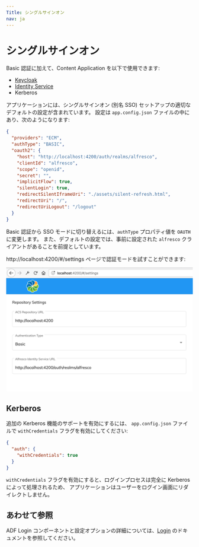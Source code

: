 ```yaml
---
Title: シングルサインオン
nav: ja
---
```


# シングルサインオン

Basic 認証に加えて、Content Application を以下で使用できます:

- [Keycloak](https://www.keycloak.org/)
- [Identity Service](https://docs.alfresco.com/identity1.0/concepts/identity-overview.html)
- Kerberos

アプリケーションには、シングルサインオン (別名 SSO) セットアップの適切なデフォルトの設定が含まれています。
設定は `app.config.json` ファイルの中にあり、次のようになります:

```json
{
  "providers": "ECM",
  "authType": "BASIC",
  "oauth2": {
    "host": "http://localhost:4200/auth/realms/alfresco",
    "clientId": "alfresco",
    "scope": "openid",
    "secret": "",
    "implicitFlow": true,
    "silentLogin": true,
    "redirectSilentIframeUri": "./assets/silent-refresh.html",
    "redirectUri": "/",
    "redirectUriLogout": "/logout"
  }
}
```

Basic 認証から SSO モードに切り替えるには、`authType` プロパティ値を `OAUTH` に変更します。
また、デフォルトの設定では、事前に設定された `alfresco` クライアントがあることを前提としています。

http://localhost:4200/#/settings ページで認証モードを試すことができます:

![認証設定](../images/aca-sso-settings.png)

## Kerberos

追加の Kerberos 機能のサポートを有効にするには、
`app.config.json` ファイルで `withCredentials` フラグを有効にしてください:

```json
{
  "auth": {
    "withCredentials": true
  }
}
```

`withCredentials` フラグを有効にすると、ログインプロセスは完全に Kerberos によって処理されるため、
アプリケーションはユーザーをログイン画面にリダイレクトしません。

## あわせて参照

ADF Login コンポーネントと設定オプションの詳細については、[Login](https://www.alfresco.com/abn/adf/docs/core/components/login.component/#single-sign-on-sso) のドキュメントを参照してください。
